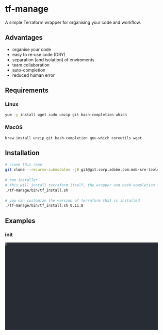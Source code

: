 # tf-manage
A simple Terraform wrapper for organising your code and workflow.

## Advantages
- organise your code
- easy to re-use code (DRY)
- separation (and isolation) of enviroments
- team collaboration
- auto-completion
- reduced human error

## Requirements
### Linux
```bash
yum -y install wget sudo unzip git bash-completion which
```
### MacOS
```
brew install unzip git bash-completion gnu-which coreutils wget
```
## Installation
```bash
# clone this repo
git clone --recurse-submodules -j8 git@git.corp.adobe.com:mob-sre-tools/tf-manage.git

# run installer
# this will install terraform itself, the wrapper and bash completion for the wrapper
./tf-manage/bin/tf_install.sh

# you can customize the version of terraform that is installed
./tf-manage/bin/tf_install.sh 0.11.8
```

## Examples
### init
![tf init](/docs/images/init.svg)
